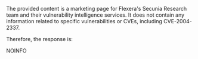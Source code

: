 The provided content is a marketing page for Flexera's Secunia Research team and their vulnerability intelligence services. It does not contain any information related to specific vulnerabilities or CVEs, including CVE-2004-2337.

Therefore, the response is:

NOINFO